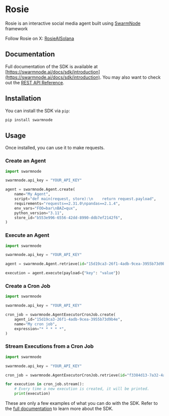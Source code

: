 # Rosie


Rosie is an interactive social media agent built using [SwarmNode](https://github.com/swarmnode-ai) framework

Follow Rosie on X: [RosieAISolana](https://x.com/RosieAISolana)

## Documentation

Full documentation of the SDK is available at [https://swarmnode.ai/docs/sdk/introduction](https://swarmnode.ai/docs/sdk/introduction). You may also want to check out the [REST API Reference](https://swarmnode.ai/docs/api/v1/introduction).

## Installation

You can install the SDK via `pip`:

```bash
pip install swarmnode
```

## Usage

Once installed, you can use it to make requests.

### Create an Agent

```python
import swarmnode

swarmnode.api_key = "YOUR_API_KEY"

agent = swarmnode.Agent.create(
    name="My Agent",
    script="def main(request, store):\n    return request.payload",
    requirements="requests==2.31.0\npandas==2.1.4",
    env_vars="FOO=bar\nBAZ=qux",
    python_version="3.11",
    store_id="b553e996-6556-42dd-8990-ddb7ef2142f6",
)
```

### Execute an Agent

```python
import swarmnode

swarmnode.api_key = "YOUR_API_KEY"

agent = swarmnode.Agent.retrieve(id="15d19ca3-26f1-4adb-9cea-3955b73d9b4e")

execution = agent.execute(payload={"key": "value"})
```

### Create a Cron Job

```python
import swarmnode

swarmnode.api_key = "YOUR_API_KEY"

cron_job = swarmnode.AgentExecutorCronJob.create(
    agent_id="15d19ca3-26f1-4adb-9cea-3955b73d9b4e",
    name="My cron job",
    expression="* * * * *",
)
```

### Stream Executions from a Cron Job

```python
import swarmnode

swarmnode.api_key = "YOUR_API_KEY"

cron_job = swarmnode.AgentExecutorCronJob.retrieve(id="f3384d13-7a32-4abe-9c10-964ca17413b7")

for execution in cron_job.stream():
    # Every time a new execution is created, it will be printed.
    print(execution)
```

These are only a few examples of what you can do with the SDK. Refer to the [full documentation](https://swarmnode.ai/docs/sdk/introduction) to learn more about the SDK.

